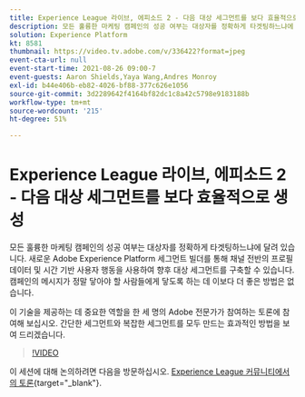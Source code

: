 ```yaml
---
title: Experience League 라이브, 에피소드 2 - 다음 대상 세그먼트를 보다 효율적으로 생성
description: 모든 훌륭한 마케팅 캠페인의 성공 여부는 대상자를 정확하게 타겟팅하느냐에 달려 있습니다. 새로운 Adobe Experience Platform 세그먼트 빌더를 통해 채널 전반의 프로필 데이터 및 시간 기반 사용자 행동을 사용하여 향후 대상 세그먼트를 구축할 수 있습니다. 캠페인의 메시지가 정말 닿아야 할 사람들에게 닿도록 하는 데 이보다 더 좋은 방법은 없습니다. 이 기술을 제공하는 데 중요한 역할을 한 세 명의 Adobe 전문가가 참여하는 토론에 참여해 보십시오. 간단한 세그먼트와 복잡한 세그먼트를 모두 만드는 효과적인 방법을 보여 드리겠습니다.
solution: Experience Platform
kt: 8581
thumbnail: https://video.tv.adobe.com/v/336422?format=jpeg
event-cta-url: null
event-start-time: 2021-08-26 09:00-7
event-guests: Aaron Shields,Yaya Wang,Andres Monroy
exl-id: b44e406b-eb82-4026-bf88-377c626e1056
source-git-commit: 3d2289642f4164bf82dc1c8a42c5798e9183188b
workflow-type: tm+mt
source-wordcount: '215'
ht-degree: 51%

---
```


# Experience League 라이브, 에피소드 2 - 다음 대상 세그먼트를 보다 효율적으로 생성

모든 훌륭한 마케팅 캠페인의 성공 여부는 대상자를 정확하게 타겟팅하느냐에 달려 있습니다. 새로운 Adobe Experience Platform 세그먼트 빌더를 통해 채널 전반의 프로필 데이터 및 시간 기반 사용자 행동을 사용하여 향후 대상 세그먼트를 구축할 수 있습니다. 캠페인의 메시지가 정말 닿아야 할 사람들에게 닿도록 하는 데 이보다 더 좋은 방법은 없습니다.

이 기술을 제공하는 데 중요한 역할을 한 세 명의 Adobe 전문가가 참여하는 토론에 참여해 보십시오. 간단한 세그먼트와 복잡한 세그먼트를 모두 만드는 효과적인 방법을 보여 드리겠습니다.

>[!VIDEO](https://video.tv.adobe.com/v/336422/?quality=12&learn=on)

이 세션에 대해 논의하려면 다음을 방문하십시오. [Experience League 커뮤니티에서의 토론](https://experienceleaguecommunities.adobe.com/t5/adobe-experience-platform/questions-and-discussion-for-experience-league-live-ep-2-make/m-p/420645#M68){target="_blank"}.
